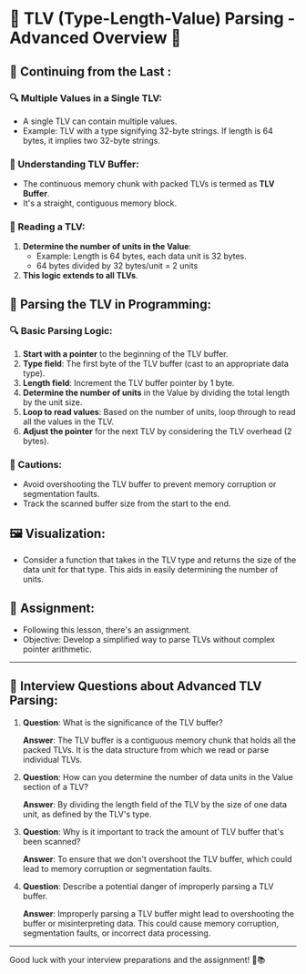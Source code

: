 
# 📝 TLV (Type-Length-Value) Parsing - Advanced Overview 🚀

## 📌 Continuing from the Last :

### 🔍 Multiple Values in a Single TLV:
- A single TLV can contain multiple values.
- Example: TLV with a type signifying 32-byte strings. If length is 64 bytes, it implies two 32-byte strings.

### 🎯 Understanding TLV Buffer:
- The continuous memory chunk with packed TLVs is termed as **TLV Buffer**.
- It's a straight, contiguous memory block.

### 🔎 Reading a TLV:
1. **Determine the number of units in the Value**:
    - Example: Length is 64 bytes, each data unit is 32 bytes.
    - 64 bytes divided by 32 bytes/unit = 2 units
2. **This logic extends to all TLVs**.

## 📌 Parsing the TLV in Programming:

### 🔍 Basic Parsing Logic:
1. **Start with a pointer** to the beginning of the TLV buffer.
2. **Type field**: The first byte of the TLV buffer (cast to an appropriate data type).
3. **Length field**: Increment the TLV buffer pointer by 1 byte.
4. **Determine the number of units** in the Value by dividing the total length by the unit size.
5. **Loop to read values**: Based on the number of units, loop through to read all the values in the TLV.
6. **Adjust the pointer** for the next TLV by considering the TLV overhead (2 bytes).

### 🚫 Cautions:
- Avoid overshooting the TLV buffer to prevent memory corruption or segmentation faults.
- Track the scanned buffer size from the start to the end.

## 🖼️ Visualization:
- Consider a function that takes in the TLV type and returns the size of the data unit for that type. This aids in easily determining the number of units.

## 📝 Assignment:
- Following this lesson, there's an assignment.
- Objective: Develop a simplified way to parse TLVs without complex pointer arithmetic.

---

## 🤔 Interview Questions about Advanced TLV Parsing:

1. **Question**: What is the significance of the TLV buffer?

   **Answer**: The TLV buffer is a contiguous memory chunk that holds all the packed TLVs. It is the data structure from which we read or parse individual TLVs.

2. **Question**: How can you determine the number of data units in the Value section of a TLV?

   **Answer**: By dividing the length field of the TLV by the size of one data unit, as defined by the TLV's type.

3. **Question**: Why is it important to track the amount of TLV buffer that's been scanned?

   **Answer**: To ensure that we don't overshoot the TLV buffer, which could lead to memory corruption or segmentation faults.

4. **Question**: Describe a potential danger of improperly parsing a TLV buffer.

   **Answer**: Improperly parsing a TLV buffer might lead to overshooting the buffer or misinterpreting data. This could cause memory corruption, segmentation faults, or incorrect data processing.

---

Good luck with your interview preparations and the assignment! 🌟📚
